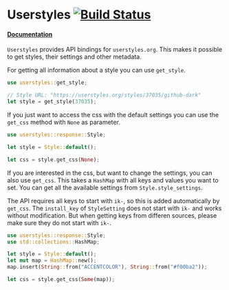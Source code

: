 # Userstyles [![Build Status](https://img.shields.io/crates/v/rustc-serialize.svg?style=flat-square)](https://crates.io/crates/userstyles)

#### [Documentation](https://docs.rs/userstyles)

`Userstyles` provides API bindings for `userstyles.org`.
This makes it possible to get styles, their settings and other metadata.

For getting all information about a style you can use `get_style`.

```rust
use userstyles::get_style;

// Style URL: "https://userstyles.org/styles/37035/github-dark"
let style = get_style(37035);
```

If you just want to access the css with the default settings you can
use the `get_css` method with `None` as parameter.

```rust
use userstyles::response::Style;

let style = Style::default();

let css = style.get_css(None);
```

If you are interested in the css, but want to change the settings,
you can also use `get_css`. This takes a `HashMap` with all keys and values you want to set.
You can get all the available settings from `Style.style_settings`.

The API requires all keys to start with `ik-`, so this is added automatically by
`get_css`. The `install_key` of `StyleSetting` does not start with
`ik-` and works without modification. But when getting keys from differen sources,
please make sure they do not start with `ik-`.

```rust
use userstyles::response::Style;
use std::collections::HashMap;

let style = Style::default();
let mut map = HashMap::new();
map.insert(String::from("ACCENTCOLOR"), String::from("#f00ba2"));

let css = style.get_css(Some(map));
```
